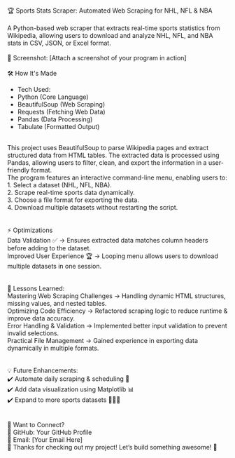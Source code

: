 🏆 Sports Stats Scraper: Automated Web Scraping for NHL, NFL & NBA
<br>
<br>
A Python-based web scraper that extracts real-time sports statistics from Wikipedia, allowing users to download and analyze NHL, NFL, and NBA stats in CSV, JSON, or Excel format.
<br>
<br>
📸 Screenshot: [Attach a screenshot of your program in action]
<br>
<br>
🛠 How It's Made <br>
* Tech Used: <br>
* Python (Core Language)<br>
* BeautifulSoup (Web Scraping)<br>
* Requests (Fetching Web Data)<br>
* Pandas (Data Processing)<br>
* Tabulate (Formatted Output)<br>
<br>
This project uses BeautifulSoup to parse Wikipedia pages and extract structured data from HTML tables. The extracted data is processed using Pandas, allowing users to filter, clean, and export the information in a user-friendly format.
<br>
The program features an interactive command-line menu, enabling users to:
<br>
1. Select a dataset (NHL, NFL, NBA).<br>
2. Scrape real-time sports data dynamically. <br>
3. Choose a file format for exporting the data.<br>
4. Download multiple datasets without restarting the script. <br>
<br>
<br>
⚡ Optimizations<br>
  Data Validation ✅ → Ensures extracted data matches column headers before adding to the dataset.<br>
  Improved User Experience 🏆 → Looping menu allows users to download multiple datasets in one session.<br>
<br>
<br>
🎯 Lessons Learned: <br>
  Mastering Web Scraping Challenges → Handling dynamic HTML structures, missing values, and nested tables. <br>
  Optimizing Code Efficiency → Refactored scraping logic to reduce runtime & improve data accuracy.<br>
  Error Handling & Validation → Implemented better input validation to prevent invalid selections.<br>
  Practical File Management → Gained experience in exporting data dynamically in multiple formats.<br>
<br>
<br>
💡 Future Enhancements: <br>
✔️ Automate daily scraping & scheduling 📅 <br>
✔️ Add data visualization using Matplotlib 📊<br>
✔️ Expand to more sports datasets 🏀🏈🏒<br>
<br>
<br>
📩 Want to Connect?<br>
🔗 GitHub: Your GitHub Profile<br>
📧 Email: [Your Email Here]<br>
🎉 Thanks for checking out my project! Let’s build something awesome! 🚀
